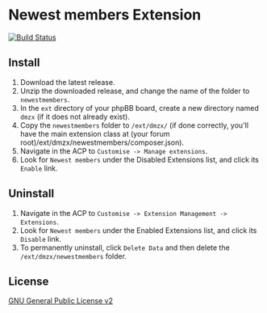 # Newest members Extension

[![Build Status](https://travis-ci.org/dmzx/Newest-Members.svg?branch=master)](https://travis-ci.org/dmzx/Newest-Members)

## Install

1. Download the latest release.
2. Unzip the downloaded release, and change the name of the folder to `newestmembers`.
3. In the `ext` directory of your phpBB board, create a new directory named `dmzx` (if it does not already exist).
4. Copy the `newestmembers` folder to `/ext/dmzx/` (if done correctly, you'll have the main extension class at (your forum root)/ext/dmzx/newestmembers/composer.json).
5. Navigate in the ACP to `Customise -> Manage extensions`.
6. Look for `Newest members` under the Disabled Extensions list, and click its `Enable` link.

## Uninstall

1. Navigate in the ACP to `Customise -> Extension Management -> Extensions`.
2. Look for `Newest members` under the Enabled Extensions list, and click its `Disable` link.
3. To permanently uninstall, click `Delete Data` and then delete the `/ext/dmzx/newestmembers` folder.

## License
[GNU General Public License v2](http://opensource.org/licenses/GPL-2.0)
